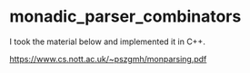 # monadic_parser_combinators

I took the material below and implemented it in C++.

https://www.cs.nott.ac.uk/~pszgmh/monparsing.pdf
